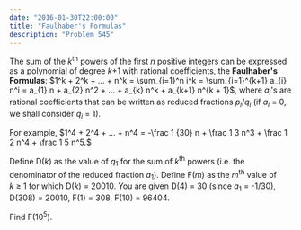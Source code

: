 ```yaml
---
date: "2016-01-30T22:00:00"
title: "Faulhaber's Formulas"
description: "Problem 545"
---
```


<p>The sum of the <var>k</var><sup>th</sup> powers of the first <var>n</var> positive integers can be expressed as a polynomial of degree <var>k</var>+1 with rational coefficients, the <b>Faulhaber's Formulas</b>:
$1^k + 2^k + ... + n^k = \sum_{i=1}^n i^k = \sum_{i=1}^{k+1} a_{i} n^i = a_{1} n + a_{2} n^2 + ... + a_{k} n^k + a_{k+1} n^{k + 1}$,
where <var>a<sub>i</sub></var>'s are rational coefficients that can be written as reduced fractions <var>p<sub>i</sub></var>/<var>q<sub>i</sub></var> (if <var>a<sub>i</sub></var> = 0, we shall consider <var>q<sub>i</sub></var> = 1).</p>
<p>For example, $1^4 + 2^4 + ... + n^4 = -\frac 1 {30} n + \frac 1 3 n^3 + \frac 1 2 n^4 + \frac 1 5 n^5.$</p>
<p>Define D(<var>k</var>) as the value of <var>q</var><sub>1</sub> for the sum of <var>k</var><sup>th</sup> powers (i.e. the denominator of the reduced fraction <var>a</var><sub>1</sub>).
Define F(<var>m</var>) as the <var>m</var><sup>th</sup> value of <var>k</var> ≥ 1 for which D(<var>k</var>) = 20010.
You are given D(4) = 30 (since <var>a</var><sub>1</sub> = -1/30), D(308) = 20010, F(1) = 308, F(10) = 96404.</p>
<p>Find F(10<sup>5</sup>).</p>

